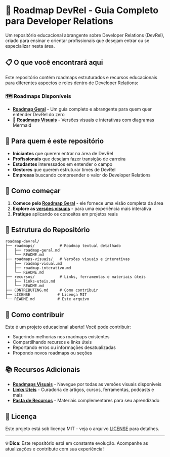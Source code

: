 # 🚀 Roadmap DevRel - Guia Completo para Developer Relations

Um repositório educacional abrangente sobre Developer Relations (DevRel), criado para ensinar e orientar profissionais que desejam entrar ou se especializar nesta área.

## 📋 O que você encontrará aqui

Este repositório contém roadmaps estruturados e recursos educacionais para diferentes aspectos e roles dentro de Developer Relations:

### 🗺️ Roadmaps Disponíveis

- **[Roadmap Geral](./roadmaps/roadmap-geral.md)** - Um guia completo e abrangente para quem quer entender DevRel do zero
- 🎨 **[Roadmaps Visuais](./roadmaps-visuais/)** - Versões visuais e interativas com diagramas Mermaid

## 🎯 Para quem é este repositório

- **Iniciantes** que querem entrar na área de DevRel
- **Profissionais** que desejam fazer transição de carreira
- **Estudantes** interessados em entender o campo
- **Gestores** que querem estruturar times de DevRel
- **Empresas** buscando compreender o valor do Developer Relations

## 🚀 Como começar

1. **Comece pelo [Roadmap Geral](./roadmaps/roadmap-geral.md)** - ele fornece uma visão completa da área
2. **Explore as [versões visuais](./roadmaps-visuais/)** - para uma experiência mais interativa
3. **Pratique** aplicando os conceitos em projetos reais

## 📁 Estrutura do Repositório

```
roadmap-devrel/
├── roadmaps/           # Roadmap textual detalhado
│   ├── roadmap-geral.md
│   └── README.md
├── roadmaps-visuais/   # Versões visuais e interativas
│   ├── roadmap-visual.md
│   ├── roadmap-interativo.md
│   └── README.md
├── recursos/           # Links, ferramentas e materiais úteis
│   ├── links-uteis.md
│   └── README.md
├── CONTRIBUTING.md     # Como contribuir
├── LICENSE            # Licença MIT
└── README.md          # Este arquivo
```

## 🤝 Como contribuir

Este é um projeto educacional aberto! Você pode contribuir:

- Sugerindo melhorias nos roadmaps existentes
- Compartilhando recursos e links úteis
- Reportando erros ou informações desatualizadas
- Propondo novos roadmaps ou seções

## 📚 Recursos Adicionais

- **[Roadmaps Visuais](./roadmaps-visuais/)** - Navegue por todas as versões visuais disponíveis
- **[Links Úteis](./recursos/links-uteis.md)** - Curadoria de artigos, cursos, ferramentas, podcasts e mais
- **[Pasta de Recursos](./recursos/)** - Materiais complementares para seu aprendizado

## 📜 Licença

Este projeto está sob licença MIT - veja o arquivo [LICENSE](LICENSE) para detalhes.

---

**💡 Dica**: Este repositório está em constante evolução. Acompanhe as atualizações e contribute com sua experiência!